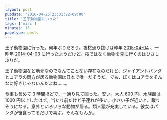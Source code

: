 ```yaml
---
layout: post
pubdate: "2016-04-25T23:31:22+09:00"
title: '王子動物園にいった'
tags: ['misc']
minutes: 15
pagetype: posts
---
```

王子動物園に行った。何年ぶりだろう。夜桜通り抜けは昨年 [2015-04-04][] 、一昨年 [2014-04-03][] に行ったようだけど。桜ではなく動物を見に行くのはひさしぶりだ。

王子動物園など地元なのでなんてことない存在なのだけど、ジャイアントパンダとコアラの両方が居る動物園は日本で唯一だそうだ。でも、ぼくはコアラをそんなに好きじゃないんだよね……。

食事も含めて 3 時間ほどで、一通り見て回った。安い。大人 600 円。水族館は 1000 円以上したはず。当たり前だけど子連れが多い。小さい子が近いと、蹴りそうになる。意外といろいろな動物が居る。類人猿が充実している。彼女はパンダが笹食ってるだけで喜ぶ。そんなもんか。

[2014-04-03]: http://blog.bouzuya.net/2014/04/03/
[2015-04-04]: http://blog.bouzuya.net/2015/04/04/

